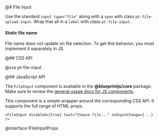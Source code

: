@# File input

Use the standard `input type="file"` along with a `span` with class `pt-file-upload-input`.
Wrap that all in a `label` with class `pt-file-input`.

<div class="pt-callout pt-intent-warning pt-icon-warning-sign">
    <h4 class="pt-callout-title">Static file name</h4>
    File name does not update on file selection. To get this behavior,
    you must implement it separately in JS.
</div>

@## CSS API

@css pt-file-input

@## JavaScript API

The `FileInput` component is available in the __@blueprintjs/core__ package. Make sure to review the [general usage docs for JS components](#blueprint.usage).

This component is a simple wrapper around the corresponding CSS API. It supports the full range of HTML props.

```tsx
<FileInput disabled={true} text="Choose file..." onInputChange={...} />
```

@interface IFileInputProps
